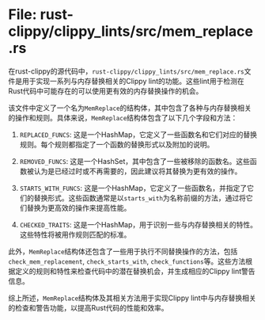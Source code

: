 # File: rust-clippy/clippy_lints/src/mem_replace.rs

在rust-clippy的源代码中，`rust-clippy/clippy_lints/src/mem_replace.rs`文件是用于实现一系列与内存替换相关的Clippy lint的功能。这些lint用于检测在Rust代码中可能存在的可以使用更有效的内存替换操作的机会。

该文件中定义了一个名为`MemReplace`的结构体，其中包含了各种与内存替换相关的操作和规则。具体来说，`MemReplace`结构体包含了以下几个字段和方法：

1. `REPLACED_FUNCS`: 这是一个HashMap，它定义了一些函数名和它们对应的替换规则。每个规则都指定了一个函数的替换形式以及附加的说明。

2. `REMOVED_FUNCS`: 这是一个HashSet，其中包含了一些被移除的函数名。这些函数被认为是已经过时或不再需要的，因此建议将其替换为更有效的操作。

3. `STARTS_WITH_FUNCS`: 这是一个HashMap，它定义了一些函数名，并指定了它们的替换形式。这些函数通常是以`starts_with`为名称前缀的方法，通过将它们替换为更高效的操作来提高性能。

4. `CHECKED_TRAITS`: 这是一个HashMap，用于识别一些与内存替换相关的特性。这些特性将被用作规则匹配的标准。

此外，`MemReplace`结构体还包含了一些用于执行不同替换操作的方法，包括`check_mem_replacement`, `check_starts_with`, `check_functions`等。这些方法根据定义的规则和特性来检查代码中的潜在替换机会，并生成相应的Clippy lint警告信息。

综上所述，`MemReplace`结构体及其相关方法用于实现Clippy lint中与内存替换相关的检查和警告功能，以提高Rust代码的性能和效率。

